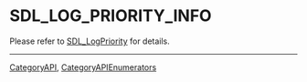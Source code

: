 # SDL_LOG_PRIORITY_INFO

Please refer to [SDL_LogPriority](SDL_LogPriority) for details.

----
[CategoryAPI](CategoryAPI), [CategoryAPIEnumerators](CategoryAPIEnumerators)

